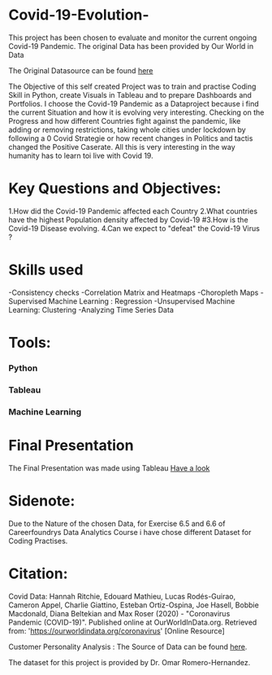# Covid-19-Evolution-

This project has been chosen to evaluate and monitor the current ongoing Covid-19 Pandemic. The original Data has been provided by Our World in Data 

The Original Datasource can be found [here](https://ourworldindata.org/coronavirus)

The Objective of this self created Project was to train and practise Coding Skill in Python, create Visuals in Tableau and to prepare Dashboards and Portfolios. 
I choose the Covid-19 Pandemic as a Dataproject because i find the current Situation and how it is evolving very interesting. Checking on the Progress and how different Countries fight against the pandemic, like adding or removing restrictions, taking whole cities under lockdown by following a 0 Covid Strategie or how recent changes in Politics and tactis changed the Positive Caserate. All this is very interesting in the way humanity has to learn toi live with Covid 19.

# Key Questions and Objectives:
1.How did the Covid-19 Pandemic affected each Country
2.What countries have the highest Population density affected by Covid-19
#3.How is the Covid-19 Disease evolving. 
4.Can we expect to "defeat" the Covid-19 Virus ? 

# Skills used

-Consistency checks
-Correlation Matrix and Heatmaps
-Choropleth Maps
-Supervised Machine Learning : Regression
-Unsupervised Machine Learning: Clustering
-Analyzing Time Series Data

# Tools:

### Python
### Tableau
### Machine Learning 

# Final Presentation

The Final Presentation was made using Tableau [Have a look](https://public.tableau.com/views/Exercise6_7V1/Introduction?:language=de-DE&:display_count=n&:origin=viz_share_link)

# Sidenote:
Due to the Nature of the chosen Data, for Exercise 6.5 and 6.6 of Careerfoundrys Data Analytics Course i have chose different Dataset for Coding Practises.

# Citation:
Covid Data: Hannah Ritchie, Edouard Mathieu, Lucas Rodés-Guirao, Cameron Appel, Charlie Giattino, Esteban Ortiz-Ospina, Joe Hasell, Bobbie Macdonald, Diana Beltekian and Max Roser (2020) - "Coronavirus Pandemic (COVID-19)". Published online at OurWorldInData.org. Retrieved from: 'https://ourworldindata.org/coronavirus' [Online Resource]

Customer Personality Analysis : The Source of Data can be found [here](https://www.kaggle.com/datasets/imakash3011/customer-personality-analysis).

The dataset for this project is provided by Dr. Omar Romero-Hernandez.

